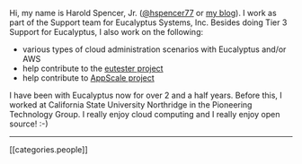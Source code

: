 Hi, my name is Harold Spencer, Jr. ([@hspencer77](https://twitter.com/hspencer77) or [my blog](http://blogs.mindspew-age.com)).  I work as part of the Support team for Eucalyptus Systems, Inc.  Besides doing Tier 3 Support for Eucalyptus, I also work on the following:

* various types of cloud administration scenarios with Eucalyptus and/or AWS
* help contribute to the [eutester project](http://eucalyptus.github.com/eutester/)
* help contribute to [AppScale project](https://github.com/AppScale)

I have been with Eucalyptus now for over 2 and a half years.  Before this, I worked at California State University Northridge in the Pioneering Technology Group.  I really enjoy cloud computing and I really enjoy open source! :-)

*****
[[categories.people]]